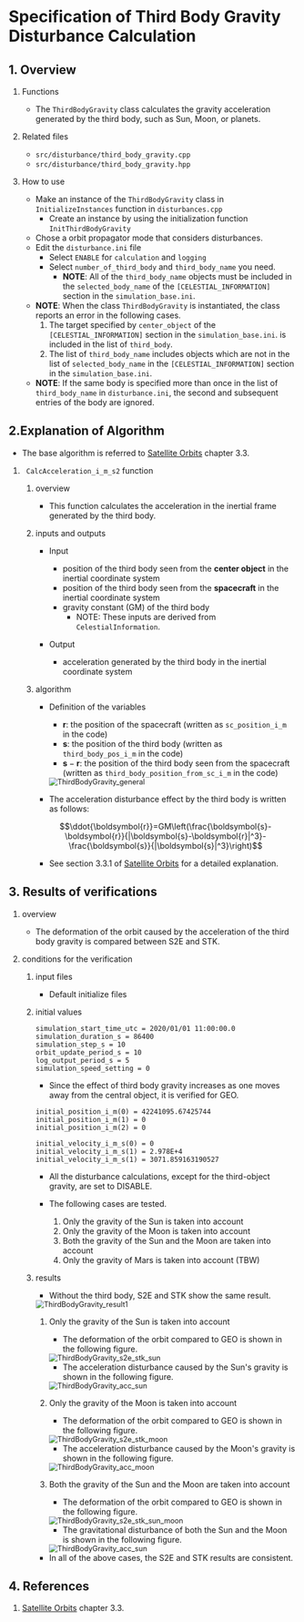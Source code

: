 # Specification of Third Body Gravity Disturbance Calculation

## 1.  Overview

1. Functions
   - The `ThirdBodyGravity` class calculates the gravity acceleration generated by the third body, such as Sun, Moon, or planets.

2. Related files
   - `src/disturbance/third_body_gravity.cpp`
   - `src/disturbance/third_body_gravity.hpp`

3. How to use
   - Make an instance of the `ThirdBodyGravity` class in `InitializeInstances` function in `disturbances.cpp`
     - Create an instance by using the initialization function `InitThirdBodyGravity`
   - Chose a orbit propagator mode that considers disturbances.
   - Edit the `disturbance.ini` file
     - Select `ENABLE` for `calculation` and `logging`
     - Select `number_of_third_body` and `third_body_name` you need.
       - **NOTE**: All of the `third_body_name` objects must be included in the `selected_body_name` of the `[CELESTIAL_INFORMATION]` section in the `simulation_base.ini`.
   - **NOTE**: When the class `ThirdBodyGravity` is instantiated, the class reports an error in the following cases.
       1. The target specified by `center_object` of the `[CELESTIAL_INFORMATION]` section in the `simulation_base.ini`. is included in the list of `third_body`.
       2. The list of `third_body_name` includes objects which are not in the list of `selected_body_name` in the `[CELESTIAL_INFORMATION]` section in the `simulation_base.ini`.
   - **NOTE**: If the same body is specified more than once in the list of `third_body_name` in `disturbance.ini`, the second and subsequent entries of the body are ignored.

## 2.Explanation of Algorithm
- The base algorithm is referred to [Satellite Orbits](https://www.springer.com/jp/book/9783540672807) chapter 3.3. 

1. ` CalcAcceleration_i_m_s2` function
    1. overview
        - This function calculates the acceleration in the inertial frame generated by the third body.

    2. inputs and outputs
        - Input
          - position of the third body seen from the **center object** in the inertial coordinate system
          - position of the third body seen from the **spacecraft** in the inertial coordinate system 
          - gravity constant (GM) of the third body
            - NOTE: These inputs are derived from `CelestialInformation`. 

        - Output
          - acceleration generated by the third body in the inertial coordinate system

    3. algorithm
        - Definition of the variables
          - $\boldsymbol{r}$: the position of the spacecraft (written as `sc_position_i_m` in the code)
          - $\boldsymbol{s}$: the position of the third body (written as `third_body_pos_i_m` in the code)
          - $\boldsymbol{s}-\boldsymbol{r}$: the position of the third body seen from the spacecraft (written as `third_body_position_from_sc_i_m` in the code)

          <img src="./figs/ThirdBodyGravity_general.jpg" alt="ThirdBodyGravity_general" style="zoom: 90%;" />

        - The acceleration disturbance effect by the third body is written as follows:

        ```math
        \ddot{\boldsymbol{r}}=GM\left(\frac{\boldsymbol{s}-\boldsymbol{r}}{|\boldsymbol{s}-\boldsymbol{r}|^3}-\frac{\boldsymbol{s}}{|\boldsymbol{s}|^3}\right)
        ```

        - See section 3.3.1 of [Satellite Orbits](https://www.springer.com/jp/book/9783540672807) for a detailed explanation.

## 3. Results of verifications
1. overview
    - The deformation of the orbit caused by the acceleration of the third body gravity is compared between S2E and STK.

2. conditions for the verification
    1. input files
        - Default initialize files
    
    2. initial values 
        ```
        simulation_start_time_utc = 2020/01/01 11:00:00.0
        simulation_duration_s = 86400
        simulation_step_s = 10
        orbit_update_period_s = 10
        log_output_period_s = 5
        simulation_speed_setting = 0
        ```
        - Since the effect of third body gravity increases as one moves away from the central object, it is verified for GEO.

        ```
        initial_position_i_m(0) = 42241095.67425744
        initial_position_i_m(1) = 0
        initial_position_i_m(2) = 0

        initial_velocity_i_m_s(0) = 0
        initial_velocity_i_m_s(1) = 2.978E+4
        initial_velocity_i_m_s(1) = 3071.859163190527
        ```

        - All the disturbance calculations, except for the third-object gravity, are set to DISABLE.

        - The following cases are tested.
          1. Only the gravity of the Sun is taken into account
          2. Only the gravity of the Moon is taken into account
          3. Both the gravity of the Sun and the Moon are taken into account
          4. Only the gravity of Mars is taken into account (TBW)

    3. results
        - Without the third body, S2E and STK show the same result.

         <img src="./figs/ThirdBodyGravity_result1.jpg" alt="ThirdBodyGravity_result1" style="zoom: 90%;" />

        1. Only the gravity of the Sun is taken into account
            - The deformation of the orbit compared to GEO is shown in the following figure.

            <img src="./figs/ThirdBodyGravity_s2e_stk_sun.jpg" alt="ThirdBodyGravity_s2e_stk_sun" style="zoom: 90%;" />

            - The acceleration disturbance caused by the Sun's gravity is shown in the following figure.

            <img src="./figs/ThirdBodyGravity_acc_sun.jpg" alt="ThirdBodyGravity_acc_sun" style="zoom: 90%;" />

        2. Only the gravity of the Moon is taken into account
            - The deformation of the orbit compared to GEO is shown in the following figure.

            <img src="./figs/ThirdBodyGravity_s2e_stk_moon.jpg" alt="ThirdBodyGravity_s2e_stk_moon" style="zoom: 90%;" />

            - The acceleration disturbance caused by the Moon's gravity is shown in the following figure.

            <img src="./figs/ThirdBodyGravity_acc_moon.jpg" alt="ThirdBodyGravity_acc_moon" style="zoom: 90%;" />
        
        3. Both the gravity of the Sun and the Moon are taken into account
            - The deformation of the orbit compared to GEO is shown in the following figure.

            <img src="./figs/ThirdBodyGravity_s2e_stk_sun_moon.jpg" alt="ThirdBodyGravity_s2e_stk_sun_moon" style="zoom: 90%;" />

            - The gravitational disturbance of both the Sun and the Moon is shown in the following figure.

            <img src="./figs/ThirdBodyGravity_acc_sun_moon.jpg" alt="ThirdBodyGravity_acc_sun" style="zoom: 90%;" />

        - In all of the above cases, the S2E and STK results are consistent.

## 4. References
1. [Satellite Orbits](https://www.springer.com/jp/book/9783540672807) chapter 3.3. 
